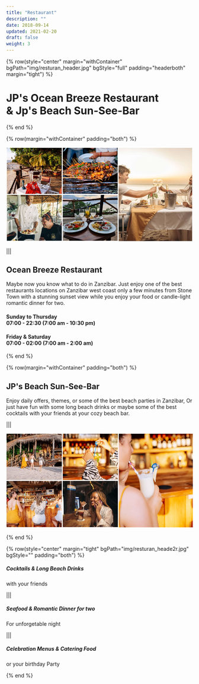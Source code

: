 ```yaml
---
title: "Restaurant"
description: ""
date: 2018-09-14
updated: 2021-02-20
draft: false
weight: 3
---
```



<!-- section 1 (header) -->

{% row(style="center" margin="withContainer" bgPath="img/resturan_header.jpg" bgStyle="full" padding="headerboth" margin="tight") %}

<h1 class="text-white">JP's Ocean Breeze Restaurant<br>& Jp's Beach Sun-See-Bar</h1>

{% end %}


<div class="container mx-auto"> 

<!-- section 2 -->

{% row(margin="withContainer" padding="both") %}

![Image](./img/res_gallary2.jpg#mx-auto)

|||

## Ocean Breeze Restaurant

Maybe now you know what to do in Zanzibar. Just enjoy one of the best restaurants locations on Zanzibar west coast only a few minutes from Stone Town with a stunning sunset view while you enjoy your food or candle-light romantic dinner for two.

#### Sunday to Thursday <br> 07:00 - 22:30 (7:00 am - 10:30 pm)

#### Friday & Saturday <br> 07:00 - 02:00 (7:00 am - 2:00 am)

{% end %}


<!-- section 3 -->

{% row(margin="withContainer" padding="both") %}

## JP's Beach Sun-See-Bar

Enjoy daily offers, themes, or some of the best beach parties in Zanzibar, Or just have fun with some long beach drinks or maybe some of the best cocktails with your friends at your cozy beach bar.

|||

![Image](./img/res_gallary1.jpg#mx-auto)

{% end %}

</div>



<!-- section 1 (header) -->

{% row(style="center" margin="tight" bgPath="img/resturan_heade2r.jpg" bgStyle="" padding="both") %}



##### **Cocktails & Long Beach Drinks**

<p class="text-white">with your friends</p>


|||

##### **Seafood & Romantic Dinner for two**

<p class="text-white">For unforgetable night</p>

|||

##### **Celebration Menus & Catering Food**

<p class="text-white">or your birthday Party</p>

{% end %}



